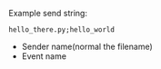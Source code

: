 Example send string:

````
hello_there.py;hello_world
````

- Sender name(normal the filename)
- Event name

